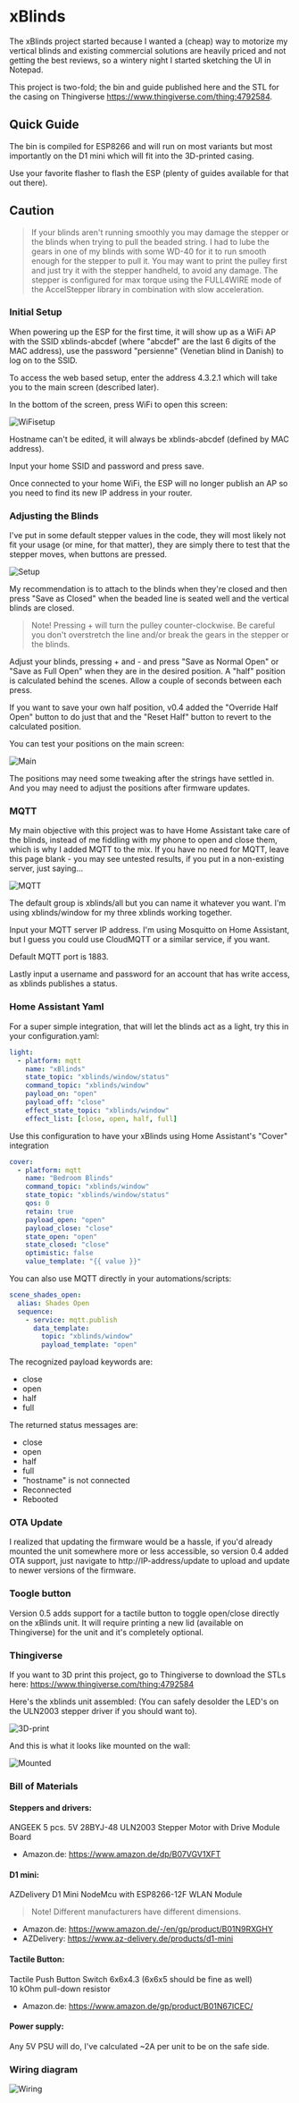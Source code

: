 # xBlinds

The xBlinds project started because I wanted a (cheap) way to motorize my vertical blinds and existing commercial solutions are heavily priced and not getting the best reviews, so a wintery night I started sketching the UI in Notepad.

This project is two-fold; the bin and guide published here and the STL for the casing on Thingiverse https://www.thingiverse.com/thing:4792584.

## Quick Guide

The bin is compiled for ESP8266 and will run on most variants but most importantly on the D1 mini which will fit into the 3D-printed casing.

Use your favorite flasher to flash the ESP (plenty of guides available for that out there).

## Caution

> If your blinds aren't running smoothly you may damage the stepper or the blinds when trying to pull the beaded string. I had to lube the gears in one of my blinds with some WD-40 for it to run smooth enough for the stepper to pull it. You may want to print the pulley first and just try it with the stepper handheld, to avoid any damage.
> The stepper is configured for max torque using the FULL4WIRE mode of the AccelStepper library in combination with slow acceleration.

### Initial Setup

When powering up the ESP for the first time, it will show up as a WiFi AP with the SSID xblinds-abcdef (where "abcdef" are the last 6 digits of the MAC address), use the password "persienne" (Venetian blind in Danish) to log on to the SSID.

To access the web based setup, enter the address 4.3.2.1 which will take you to the main screen (described later).

In the bottom of the screen, press WiFi to open this screen:

![WiFisetup](images/xblinds-wifi.jpeg)

Hostname can't be edited, it will always be xblinds-abcdef (defined by MAC address).

Input your home SSID and password and press save.

Once connected to your home WiFi, the ESP will no longer publish an AP so you need to find its new IP address in your router.

### Adjusting the Blinds

I've put in some default stepper values in the code, they will most likely not fit your usage (or mine, for that matter), they are simply there to test that the stepper moves, when buttons are pressed.

![Setup](images/xblinds-setup.jpeg)

My recommendation is to attach to the blinds when they're closed and then press "Save as Closed" when the beaded line is seated well and the vertical blinds are closed.

> Note!
> Pressing + will turn the pulley counter-clockwise. Be careful you don't overstretch the line and/or break the gears in the stepper or the blinds.

Adjust your blinds, pressing + and - and press "Save as Normal Open" or "Save as Full Open" when they are in the desired position. A "half" position is calculated behind the scenes. Allow a couple of seconds between each press.

If you want to save your own half position, v0.4 added the "Override Half Open" button to do just that and the "Reset Half" button to revert to the calculated position.

You can test your positions on the main screen:

![Main](images/xblinds.jpeg)

The positions may need some tweaking after the strings have settled in. And you may need to adjust the positions after firmware updates.

### MQTT

My main objective with this project was to have Home Assistant take care of the blinds, instead of me fiddling with my phone to open and close them, which is why I added MQTT to the mix. If you have no need for MQTT, leave this page blank - you may see untested results, if you put in a non-existing server, just saying...


![MQTT](images/xblinds-mqtt.jpeg)

The default group is xblinds/all but you can name it whatever you want. I'm using xblinds/window for my three xblinds working together.

Input your MQTT server IP address. I'm using Mosquitto on Home Assistant, but I guess you could use CloudMQTT or a similar service, if you want.

Default MQTT port is 1883.

Lastly input a username and password for an account that has write access, as xblinds publishes a status.

### Home Assistant Yaml

For a super simple integration, that will let the blinds act as a light, try this in your configuration.yaml:

```yaml
light:
  - platform: mqtt
    name: "xBlinds"
    state_topic: "xblinds/window/status"
    command_topic: "xblinds/window"
    payload_on: "open"
    payload_off: "close"
    effect_state_topic: "xblinds/window"
    effect_list: [close, open, half, full]
```

Use this configuration to have your xBlinds using Home Assistant's "Cover" integration
```yaml
cover:
  - platform: mqtt
    name: "Bedroom Blinds"
    command_topic: "xblinds/window"
    state_topic: "xblinds/window/status"
    qos: 0
    retain: true
    payload_open: "open"
    payload_close: "close"
    state_open: "open"
    state_closed: "close"
    optimistic: false
    value_template: "{{ value }}"
```


You can also use MQTT directly in your automations/scripts:

```yaml
scene_shades_open:
  alias: Shades Open
  sequence:
    - service: mqtt.publish
      data_template:
        topic: "xblinds/window"
        payload_template: "open"
```

The recognized payload keywords are:
- close
- open
- half
- full

The returned status messages are:
- close
- open
- half
- full
- "hostname" is not connected
- Reconnected
- Rebooted

### OTA Update

I realized that updating the firmware would be a hassle, if you'd already mounted the unit somewhere more or less accessible, so version 0.4 added OTA support, just navigate to http://IP-address/update to upload and update to newer versions of the firmware.


### Toogle button

Version 0.5 adds support for a tactile button to toggle open/close directly on the xBlinds unit. It will require printing a new lid (available on Thingiverse) for the unit and it's completely optional.


### Thingiverse

If you want to 3D print this project, go to Thingiverse to download the STLs here: https://www.thingiverse.com/thing:4792584

Here's the xblinds unit assembled: (You can safely desolder the LED's on the ULN2003 stepper driver if you should want to).

![3D-print](images/xblinds-open.jpg)

And this is what it looks like mounted on the wall:

![Mounted](images/xblinds-mounted.jpg)


### Bill of Materials

#### Steppers and drivers:
ANGEEK 5 pcs. 5V 28BYJ-48 ULN2003 Stepper Motor with Drive Module Board

* Amazon.de: https://www.amazon.de/dp/B07VGV1XFT


#### D1 mini:
AZDelivery D1 Mini NodeMcu with ESP8266-12F WLAN Module

> Note!
> Different manufacturers have different dimensions.

* Amazon.de: https://www.amazon.de/-/en/gp/product/B01N9RXGHY
* AZDelivery: https://www.az-delivery.de/products/d1-mini

#### Tactile Button:
Tactile Push Button Switch 6x6x4.3 (6x6x5 should be fine as well)<br/>
10 kOhm pull-down resistor

* Amazon.de: https://www.amazon.de/gp/product/B01N67ICEC/

#### Power supply:
Any 5V PSU will do, I've calculated ~2A per unit to be on the safe side.


### Wiring diagram

![Wiring](images/diagram.jpg)

